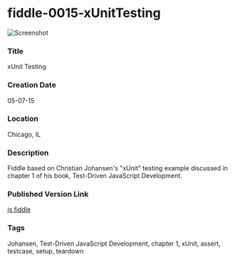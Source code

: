 fiddle-0015-xUnitTesting
======

![Screenshot](screenshot.png)


### Title

xUnit Testing


### Creation Date

05-07-15


### Location

Chicago, IL


### Description

Fiddle based on Christian Johansen's "xUnit" testing example discussed in chapter 1 of his book, Test-Driven JavaScript Development.


### Published Version Link

[js fiddle](http://jsfiddle.net/bradyhouse/jo9xkkfv/)

### Tags

Johansen, Test-Driven JavaScript Development, chapter 1, xUnit, assert, testcase, setup, teardown
